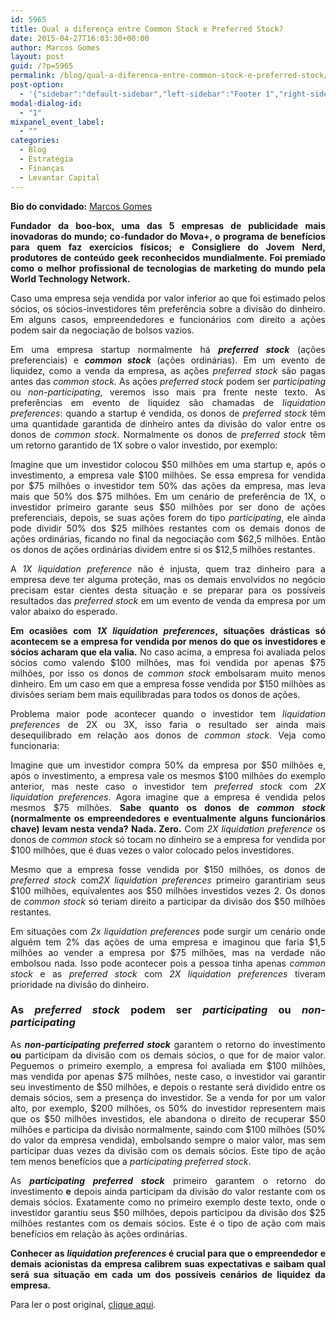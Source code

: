 ```yaml
---
id: 5965
title: Qual a diferença entre Common Stock e Preferred Stock?
date: 2015-04-27T16:03:30+00:00
author: Marcos Gomes
layout: post
guid: /?p=5965
permalink: /blog/qual-a-diferenca-entre-common-stock-e-preferred-stock/
post-option:
  - '{"sidebar":"default-sidebar","left-sidebar":"Footer 1","right-sidebar":"Footer 1","page-title":"","page-caption":""}'
modal-dialog-id:
  - "1"
mixpanel_event_label:
  - ""
categories:
  - Blog
  - Estratégia
  - Finanças
  - Levantar Capital
---
```

<p class="highlight" style="text-align: justify;">
  <strong>Bio do convidado:</strong> <a href="https://br.linkedin.com/in/mvtgomes/pt">Marcos Gomes</a>
</p>

<p class="highlight" style="text-align: justify;">
  <strong>Fundador da boo-box, uma das 5 empresas de publicidade mais inovadoras do mundo; co-fundador do Mova+, o programa de benefícios para quem faz exercícios físicos; e Consigliere do Jovem Nerd, produtores de conteúdo geek reconhecidos mundialmente. Foi premiado como o melhor profissional de tecnologias de marketing do mundo pela World Technology Network.</strong>
</p>

<p style="text-align: justify;">
  Caso uma empresa seja vendida por valor inferior ao que foi estimado pelos sócios, os sócios-investidores têm preferência sobre a divisão do dinheiro. Em alguns casos, empreendedores e funcionários com direito a ações podem sair da negociação de bolsos vazios.
</p>

<p style="text-align: justify;">
  Em uma empresa startup normalmente há <strong><em>preferred stock</em></strong> (ações preferenciais) e <strong><em>common stock</em></strong> (ações ordinárias). Em um evento de liquidez, como a venda da empresa, as ações <em>preferred stock</em> são pagas antes das <em>common stock</em>. As ações <em>preferred stock </em>podem ser <em>participating</em> ou <em>non-participating</em>, veremos isso mais pra frente neste texto. As preferências em evento de liquidez são chamadas de <em>liquidation preferences</em>: quando a startup é vendida, os donos de <em>preferred stock</em> têm uma quantidade garantida de dinheiro antes da divisão do valor entre os donos de <em>common stock</em>. Normalmente os donos de <em>preferred stock</em> têm um retorno garantido de 1X sobre o valor investido, por exemplo:
</p>

<p style="text-align: justify;">
  Imagine que um investidor colocou $50 milhões em uma startup e, após o investimento, a empresa vale $100 milhões. Se essa empresa for vendida por $75 milhões o investidor tem 50% das ações da empresa, mas leva mais que 50% dos $75 milhões. Em um cenário de preferência de 1X, o investidor primeiro garante seus $50 milhões por ser dono de ações preferenciais, depois, se suas ações forem do tipo <em>participating</em>, ele ainda pode dividir 50% dos $25 milhões restantes com os demais donos de ações ordinárias, ficando no final da negociação com $62,5 milhões. Então os donos de ações ordinárias dividem entre si os $12,5 milhões restantes.
</p>

<p style="text-align: justify;">
  A <em>1X liquidation preference</em> não é injusta, quem traz dinheiro para a empresa deve ter alguma proteção, mas os demais envolvidos no negócio precisam estar cientes desta situação e se preparar para os possíveis resultados das <em>preferred stock</em> em um evento de venda da empresa por um valor abaixo do esperado.
</p>

<p style="text-align: justify;">
  <strong>Em ocasiões com <em>1X liquidation preferences</em>, situações drásticas só acontecem se a empresa for vendida por menos do que os investidores e sócios acharam que ela valia.</strong> No caso acima, a empresa foi avaliada pelos sócios como valendo $100 milhões, mas foi vendida por apenas $75 milhões, por isso os donos de <em>common stock </em>embolsaram muito menos dinheiro. Em um caso em que a empresa fosse vendida por $150 milhões as divisões seriam bem mais equilibradas para todos os donos de ações.
</p>

<p style="text-align: justify;">
  Problema maior pode acontecer quando o investidor tem <em>liquidation preferences</em> de 2X ou 3X, isso faria o resultado ser ainda mais desequilibrado em relação aos donos de <em>common stock</em>. Veja como funcionaria:
</p>

<p style="text-align: justify;">
  Imagine que um investidor compra 50% da empresa por $50 milhões e, após o investimento, a empresa vale os mesmos $100 milhões do exemplo anterior, mas neste caso o investidor tem <em>preferred stock</em> com <em>2X liquidation preferences</em>. Agora imagine que a empresa é vendida pelos mesmos $75 milhões. <strong>Sabe quanto os donos de <em>common stock</em> (normalmente os empreendedores e eventualmente alguns funcionários chave) levam nesta venda? Nada. Zero.</strong> Com <em>2X liquidation preference</em> os donos de <em>common stock</em> só tocam no dinheiro se a empresa for vendida por $100 milhões, que é duas vezes o valor colocado pelos investidores.
</p>

<p style="text-align: justify;">
  Mesmo que a empresa fosse vendida por $150 milhões, os donos de <em>preferred stock</em> com<em>2X liquidation preferences</em> primeiro garantiriam seus $100 milhões, equivalentes aos $50 milhões investidos vezes 2. Os donos de <em>common stock</em> só teriam direito a participar da divisão dos $50 milhões restantes.
</p>

<p style="text-align: justify;">
  Em situações com <em>2x liquidation preferences</em> pode surgir um cenário onde alguém tem 2% das ações de uma empresa e imaginou que faria $1,5 milhões ao vender a empresa por $75 milhões, mas na verdade não embolsou nada. Isso pode acontecer pois a pessoa tinha apenas <em>common stock</em> e as <em>preferred stock</em> com <em>2X liquidation preferences</em> tiveram prioridade na divisão do dinheiro.
</p>

<h3 style="text-align: justify;">
  As <em>preferred stock</em> podem ser <em>participating</em> ou <em>non-participating</em>
</h3>

<p style="text-align: justify;">
  As <strong><em>non-participating preferred stock</em></strong> garantem o retorno do investimento <strong>ou</strong> participam da divisão com os demais sócios, o que for de maior valor. Peguemos o primeiro exemplo, a empresa foi avaliada em $100 milhões, mas vendida por apenas $75 milhões, neste caso, o investidor vai garantir seu investimento de $50 milhões, e depois o restante será dividido entre os demais sócios, sem a presença do investidor. Se a venda for por um valor alto, por exemplo, $200 milhões, os 50% do investidor representem mais que os $50 milhões investidos, ele abandona o direito de recuperar $50 milhões e participa da divisão normalmente, saindo com $100 milhões (50% do valor da empresa vendida), embolsando sempre o maior valor, mas sem participar duas vezes da divisão com os demais sócios. Este tipo de ação tem menos benefícios que a <em>participating preferred stock</em>.
</p>

<p style="text-align: justify;">
  As <strong><em>participating preferred stock</em></strong> primeiro garantem o retorno do investimento <strong>e</strong> depois ainda participam da divisão do valor restante com os demais sócios. Exatamente como no primeiro exemplo deste texto, onde o investidor garantiu seus $50 milhões, depois participou da divisão dos $25 milhões restantes com os demais sócios. Este é o tipo de ação com mais benefícios em relação às ações ordinárias.
</p>

<p style="text-align: justify;">
  <strong>Conhecer as <em>liquidation preferences</em> é crucial para que o empreendedor e demais acionistas da empresa calibrem suas expectativas e saibam qual será sua situação em cada um dos possíveis cenários de liquidez da empresa.</strong>
</p>

<p style="text-align: justify;">
  Para ler o post original, <a href="http://marcogomes.com/blog/2015/empreendedor-voce-sabe-a-diferenca-entre-common-stock-e-preferred-stock/">clique aqui</a>.
</p>